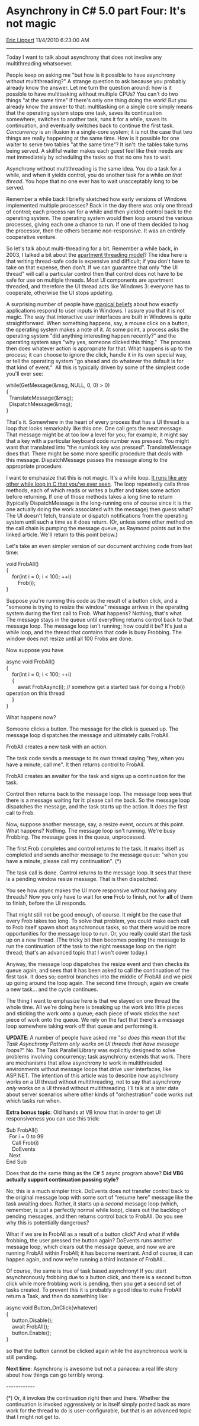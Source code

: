 # Asynchrony in C\# 5.0 part Four: It's not magic

[Eric Lippert](https://social.msdn.microsoft.com/profile/Eric%20Lippert) 11/4/2010 6:23:00 AM

-----

Today I want to talk about asynchrony that does not involve any multithreading whatsoever.

People keep on asking me "but how is it possible to have asynchrony without multithreading?" A strange question to ask because you probably already know the answer. Let me turn the question around: how is it possible to have multitasking without multiple CPUs? You can't do two things "at the same time" if there's only one thing doing the work\! But you already know the answer to that: multitasking on a single core simply means that the operating system stops one task, saves its continuation somewhere, switches to another task, runs it for a while, saves its continuation, and eventually switches back to continue the first task. *Concurrency* is an illusion in a single-core system; it is not the case that two things are really happening at the same time. How is it possible for one waiter to serve two tables "at the same time"? It isn't: the tables take turns being served. A skillful waiter makes each guest feel like their needs are met immediately by scheduling the tasks so that no one has to wait.

Asynchrony without multithreading is the same idea. You do a task for a while, and when it yields control, you do another task for a while *on that thread*. You hope that no one ever has to wait unacceptably long to be served.

Remember a while back I briefly sketched how early versions of Windows implemented multiple processes? Back in the day there was only one thread of control; each process ran for a while and then yielded control back to the operating system. The operating system would then loop around the various processes, giving each one a chance to run. If one of them decided to hog the processor, then the others became non-responsive. It was an entirely cooperative venture.

So let's talk about multi-threading for a bit. Remember a while back, in 2003, I talked a bit about the [apartment threading model](http://blogs.msdn.com/b/ericlippert/archive/2003/09/18/what-are-threading-models-and-what-threading-model-do-the-script-engines-use.aspx)? The idea here is that writing thread-safe code is expensive and difficult; if you don't have to take on that expense, then don't. If we can guarantee that only "the UI thread" will call a particular control then that control does not have to be safe for use on multiple threads. Most UI components are apartment threaded, and therefore the UI thread acts like Windows 3: everyone has to cooperate, otherwise the UI stops updating.

A surprising number of people have [magical beliefs](http://blogs.msdn.com/b/ericlippert/archive/2009/03/20/it-s-not-magic.aspx) about how exactly applications respond to user inputs in Windows. I assure you that it is not magic. The way that interactive user interfaces are built in Windows is quite straightforward. When something happens, say, a mouse click on a button, the operating system makes a note of it. At some point, a process asks the operating system "did anything interesting happen recently?" and the operating system says "why yes, someone clicked this thing."  The process then does whatever action is appropriate for that. What happens is up to the process; it can choose to ignore the click, handle it in its own special way, or tell the operating system "go ahead and do whatever the default is for that kind of event."  All this is typically driven by some of the simplest code you'll ever see:

while(GetMessage(\&msg, NULL, 0, 0) \> 0)  
{  
  TranslateMessage(\&msg);  
  DispatchMessage(\&msg);  
}

That's it. Somewhere in the heart of every process that has a UI thread is a loop that looks remarkably like this one. One call gets the next message. That message might be at too low a level for you; for example, it might say that a key with a particular keyboard code number was pressed. You might want that translated into "the numlock key was pressed". TranslateMessage does that. There might be some more specific procedure that deals with this message. DispatchMessage passes the message along to the appropriate procedure.

I want to emphasize that this is not magic. It's a while loop. [It runs like any other while loop in C that you've ever seen](http://blogs.msdn.com/b/oldnewthing/archive/2010/10/25/10080116.aspx). The loop repeatedly calls three methods, each of which reads or writes a buffer and takes some action before returning. If one of those methods takes a long time to return (typically DispatchMessage is the long-running one of course since it is the one actually doing the work associated with the message) then guess what? The UI doesn't fetch, translate or dispatch notifications from the operating system until such a time as it does return. (Or, unless some other method on the call chain is pumping the message queue, as Raymond points out in the linked article. We'll return to this point below.)

Let's take an even simpler version of our document archiving code from last time:

void FrobAll()  
{  
    for(int i = 0; i \< 100; ++i)  
        Frob(i);  
}

Suppose you're running this code as the result of a button click, and a "someone is trying to resize the window" message arrives in the operating system during the first call to Frob. What happens? Nothing, that's what. The message stays in the queue until everything returns control back to that message loop. The message loop isn't running; how could it be? It's just a while loop, and the thread that contains that code is busy Frobbing. The window does not resize until all 100 Frobs are done.

Now suppose you have

async void FrobAll()  
{  
    for(int i = 0; i \< 100; ++i)  
    {  
        await FrobAsync(i); // somehow get a started task for doing a Frob(i) operation on this thread  
    }  
}

What happens now?

Someone clicks a button. The message for the click is queued up. The message loop dispatches the message and ultimately calls FrobAll.

FrobAll creates a new task with an action.

The task code sends a message to its own thread saying "hey, when you have a minute, call me". It then returns control to FrobAll.

FrobAll creates an awaiter for the task and signs up a continuation for the task.

Control then returns back to the message loop. The message loop sees that there is a message waiting for it: please call me back. So the message loop dispatches the message, and the task starts up the action. It does the first call to Frob.

Now, suppose another message, say, a resize event, occurs at this point. What happens? Nothing. The message loop isn't running. We're busy Frobbing. The message goes in the queue, unprocessed.

The first Frob completes and control returns to the task. It marks itself as completed and sends another message to the message queue: "when you have a minute, please call my continuation". (\*)

The task call is done. Control returns to the message loop. It sees that there is a pending window resize message. That is then dispatched.

You see how async makes the UI more responsive without having any threads? Now you only have to wait for **one** Frob to finish, not for **all** of them to finish, before the UI responds. 

That might still not be good enough, of course. It might be the case that every Frob takes too long. To solve that problem, you could make each call to Frob itself spawn short asynchronous tasks, so that there would be more opportunities for the message loop to run. Or, you really could start the task up on a new thread. (The tricky bit then becomes posting the message to run the continuation of the task to the right message loop on the right thread; that's an advanced topic that I won't cover today.)

Anyway, the message loop dispatches the resize event and then checks its queue again, and sees that it has been asked to call the continuation of the first task. It does so; control branches into the middle of FrobAll and we pick up going around the loop again. The second time through, again we create a new task... and the cycle continues.

The thing I want to emphasize here is that we stayed on one thread the whole time. All we're doing here is breaking up the work into little pieces and sticking the work onto a queue; each piece of work sticks the *next* piece of work onto the queue. We rely on the fact that there's a message loop somewhere taking work off that queue and performing it.

**UPDATE**: A number of people have asked me "*so does this mean that the Task Asynchrony Pattern only works on UI threads that have message loops?*" No. The Task Parallel Library was explicitly designed to solve problems involving concurrency; task asynchrony extends that work. There are mechanisms that allow asynchrony to work in multithreaded environments without message loops that drive user interfaces, like ASP.NET. The intention of this article was to describe *how* asynchrony works on a UI thread without multithreading, not to say that asynchrony *only* works on a UI thread without multithreading. I'll talk at a later date about server scenarios where other kinds of "orchestration" code works out which tasks run when.

**Extra bonus topic**: Old hands at VB know that in order to get UI responsiveness you can use this trick:

Sub FrobAll()  
  For i = 0 to 99  
    Call Frob(i)  
    DoEvents  
  Next  
End Sub

Does that do the same thing as the C\# 5 async program above? **Did VB6 actually support continuation passing style?**

No; this is a much simpler trick. DoEvents does not transfer control back to the original message loop with some sort of "resume here" message like the task awaiting does. Rather, it starts up a *second* message loop (which, remember, is just a perfectly normal while loop), clears out the backlog of pending messages, and then returns control back to FrobAll. Do you see why this is potentially dangerous?

What if we are in FrobAll as a result of a button click? And what if while frobbing, the user pressed the button again? DoEvents runs another message loop, which clears out the message queue, and now we are running FrobAll within FrobAll; it has become reentrant. And of course, it can happen again, and now we're running a third instance of FrobAll...

Of course, the same is true of task based asynchrony\! If you start asynchronously frobbing due to a button click, and there is a second button click while more frobbing work is pending, then you get a second set of tasks created. To prevent this it is probably a good idea to make FrobAll return a Task, and then do something like:

async void Button\_OnClick(whatever)  
{  
    button.Disable();  
    await FrobAll();  
    button.Enable();  
}

so that the button cannot be clicked again while the asynchronous work is still pending.

**Next time**: Asynchrony is awesome but not a panacea: a real life story about how things can go terribly wrong.

\------------

(\*) Or, it invokes the continuation right then and there. Whether the continuation is invoked aggressively or is itself simply posted back as more work for the thread to do is user-configurable, but that is an advanced topic that I might not get to.

